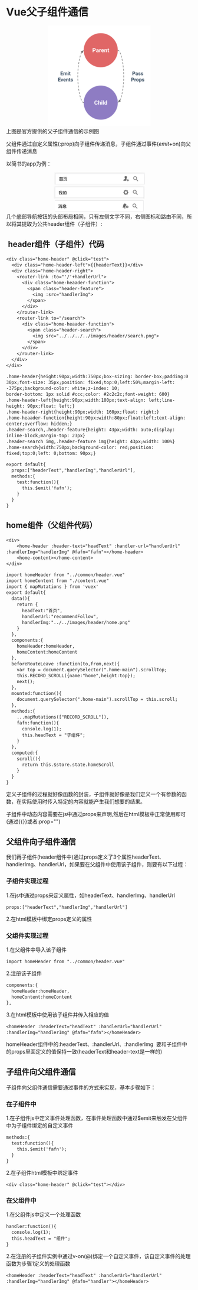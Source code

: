 # Vue父子组件通信
<div style="text-align:center">
  <img src="images/message.png"/>
</div>
上图是官方提供的父子组件通信的示例图 <br />

父组件通过自定义属性(:prop)向子组件传递消息，子组件通过事件($emit+$on)向父组件传递消息<br />

以简书的app为例：<br />

<div style="text-align:center">
  <img src="images/app-home.png"/>
</div>
<div style="text-align:center">
  <img src="images/app-center.png"/>
</div>
<div style="text-align:center">
  <img src="images/app-message.png"/>
</div>
几个底部导航按钮的头部布局相同，只有左侧文字不同，右侧图标和路由不同，所以将其提取为公共header组件（子组件）:

##  header组件（子组件）代码

```
<div class="home-header" @click="test">
  <div class="home-header-left">{{headerText}}</div>
  <div class="home-header-right">
    <router-link :to="'/'+handlerUrl">
      <div class="home-heaader-function">
        <span class="header-feature">
          <img :src="handlerImg">
        </span>
      </div>
    </router-link>
    <router-link to="/search">
      <div class="home-heaader-function">
        <span class="header-search">
          <img src="../../../../images/header/search.png">
        </span>
      </div>
    </router-link>
  </div>
</div>
```
```
.home-header{height:90px;width:750px;box-sizing: border-box;padding:0 30px;font-size: 35px;position: fixed;top:0;left:50%;margin-left: -375px;background-color: white;z-index: 10;
border-bottom: 1px solid #ccc;color: #2c2c2c;font-weight: 600}
.home-header-left{height:90px;width:100px;text-align: left;line-height: 90px;float: left;}
.home-header-right{height:90px;width: 160px;float: right;}
.home-heaader-function{height:90px;width:80px;float:left;text-align: center;overflow: hidden;}
.header-search,.header-feature{height: 43px;width: auto;display: inline-block;margin-top: 23px}
.header-search img,.header-feature img{height: 43px;width: 100%}
.home-search{width:750px;background-color: red;position: fixed;top:0;left: 0;bottom: 90px;}
```
```
export default{
  props:["headerText","handlerImg","handlerUrl"],
  methods:{
    test:function(){
      this.$emit('fafn');
    }
  }
}
```


## home组件（父组件代码）

```
<div>
    <home-header :header-text="headText" :handler-url="handlerUrl" :handlerImg="handlerImg" @fafn="fafn"></home-header>
    <home-content></home-content>
</div>
```
```
import homeHeader from "../common/header.vue"
import homeContent from "./content.vue"
import { mapMutations } from 'vuex'
export default{
  data(){
    return {
      headText:"首页",
      handlerUrl:"recommendFollow",
      handlerImg:"../../images/header/home.png"
    }
  },
  components:{
    homeHeader:homeHeader,
    homeContent:homeContent
  },
  beforeRouteLeave :function(to,from,next){
    var top = document.querySelector(".home-main").scrollTop;
    this.RECORD_SCROLL({name:"home",height:top});
    next();
  },
  mounted:function(){
    document.querySelector(".home-main").scrollTop = this.scroll;
  },
  methods:{
    ...mapMutations(["RECORD_SCROLL"]),
    fafn:function(){
      console.log(1);
      this.headText = "子组件";
    }
  },
  computed:{
    scroll(){
      return this.$store.state.homeScroll
    }
  }
}
```
定义子组件的过程就好像函数的封装，子组件就好像是我们定义一个有参数的函数，在实际使用时传入特定的内容就能产生我们想要的结果。<br />

子组件中动态内容需要在js中通过props来声明,然后在html模板中正常使用即可(通过{{}}或者:prop="")<br />

## 父组件向子组件通信

我们再子组件(header组件中)通过props定义了3个属性headerText、handlerImg、handlerUrl，如果要在父组件中使用该子组件，则要有以下过程：<br />

### 子组件实现过程

1.在js中通过props来定义属性，如headerText、handlerImg、handlerUrl

```
props:["headerText","handlerImg","handlerUrl"]
```

2.在html模板中绑定props定义的属性


### 父组件实现过程

1.在父组件中导入该子组件

```
import homeHeader from "../common/header.vue"
```

2.注册该子组件

```
components:{
  homeHeader:homeHeader,
  homeContent:homeContent
},
```

3.在html模板中使用该子组件并传入相应的值

```
<homeHeader :headerText="headText" :handlerUrl="handlerUrl" :handlerImg="handlerImg" @fafn="fafn"></homeHeader>
```
homeHeader组件中的:headerText、:handlerUrl、:handlerImg  要和子组件中的props里面定义的值保持一致(headerText和header-text是一样的)

## 子组件向父组件通信

子组件向父组件通信需要通过事件的方式来实现，基本步骤如下：<br />

### 在子组件中

1.在子组件js中定义事件处理函数，在事件处理函数中通过$emit来触发在父组件中为子组件绑定的自定义事件

```
methods:{
  test:function(){
    this.$emit('fafn');
  }
}
```

2.在子组件html模板中绑定事件

```
<div class="home-header" @click="test"></div>
```

### 在父组件中

1.在父组件js中定义一个处理函数

```
handler:function(){
  console.log(1);
  this.headText = "组件";
}
```

2.在注册的子组件实例中通过v-on(@)绑定一个自定义事件，该自定义事件的处理函数为步骤1定义的处理函数

```
<homeHeader :headerText="headText" :handlerUrl="handlerUrl" :handlerImg="handlerImg" @fafn="handler"></homeHeader>
```



